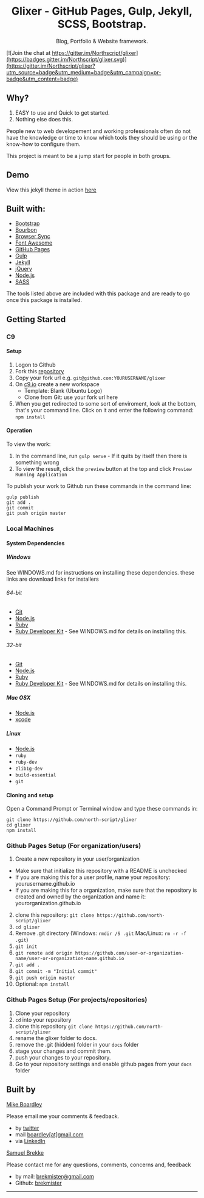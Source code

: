 <h1 align="center">Glixer - GitHub Pages, Gulp, Jekyll, SCSS, Bootstrap.</h1>
<p align="center">Blog, Portfolio &amp Website framework.</p>

[![Join the chat at https://gitter.im/Northscript/glixer](https://badges.gitter.im/Northscript/glixer.svg)](https://gitter.im/Northscript/glixer?utm_source=badge&utm_medium=badge&utm_campaign=pr-badge&utm_content=badge)

## Why?
1. EASY to use and Quick to get started.
2. Nothing else does this.

People new to web developement and working professionals often do not have the knowledge or time to know which tools they should be using or the know-how to configure them.

This project is meant to be a jump start for people in both groups.

## Demo
View this jekyll theme in action [here](https://north-script.github.io/glixer)

## Built with:
- [Bootstrap](http://getbootstrap.com/)
- [Bourbon](http://bourbon.io/)
- [Browser Sync](https://browsersync.io/)
- [Font Awesome](http://fontawesome.io/)
- [GitHub Pages](https://pages.github.com/)
- [Gulp](http://gulpjs.com/)
- [Jekyll](https://jekyllrb.com/)
- [jQuery](https://jquery.com/)
- [Node.js](https://nodejs.org/)
- [SASS](http://sass-lang.com/)

The tools listed above are included with this package and are ready to go once this package is installed.

## Getting Started

### C9

#### Setup

1. Logon to Github
2. Fork this [repository](https://github.com/north-script/glixer)
3. Copy your fork url e.g. `git@github.com:YOURUSERNAME/glixer`
4. On [c9.io](https://c9.io) create a new workspace
   * Template: Blank (Ubuntu Logo)
   * Clone from Git: use your fork url here
5. When you get redirected to some sort of enviroment, look at the bottom, that's your command line. Click on it and enter the following command:
`npm install`
   
#### Operation

To view the work:
 1. In the command line, run `gulp serve` - If it quits by itself then there is something wrong
 2. To view the result, click the `preview` button at the top and click `Preview Running Application`
 
To publish your work to Github run these commands in the command line:
 ```
 gulp publish
 git add .
 git commit
 git push origin master
 ```

### Local Machines

#### System Dependencies

##### Windows

See WINDOWS.md for instructions on installing these dependencies. these links are download links for installers

###### 64-bit

 - [Git](https://www.git-scm.com/download/win)
 - [Node.js](https://nodejs.org/dist/v7.7.3/node-v7.7.3-x64.msi)
 - [Ruby](https://dl.bintray.com/oneclick/rubyinstaller/rubyinstaller-2.3.3-x64.exe)
 - [Ruby Developer Kit](https://dl.bintray.com/oneclick/rubyinstaller/DevKit-mingw64-64-4.7.2-20130224-1432-sfx.exe) - See WINDOWS.md for details on installing this.
 
###### 32-bit

 - [Git](https://www.git-scm.com/download/win)
 - [Node.js](https://nodejs.org/dist/v7.7.3/node-v7.7.3-x86.msi)
 - [Ruby](https://dl.bintray.com/oneclick/rubyinstaller/rubyinstaller-2.3.3.exe)
 - [Ruby Developer Kit](https://dl.bintray.com/oneclick/rubyinstaller/DevKit-mingw64-32-4.7.2-20130224-1151-sfx.exe) - See WINDOWS.md for details on installing this.

##### Mac OSX
 - [Node.js](https://nodejs.org/dist/v7.7.3/node-v7.7.3.pkg)
 - [xcode](https://itunes.apple.com/us/app/xcode/id497799835?mt=12)


##### Linux
 - [Node.js](https://nodejs.org/en/download/package-manager)
 - `ruby`
 - `ruby-dev`
 - `zlib1g-dev`
 - `build-essential`
 - `git`
 
#### Cloning and setup
Open a Command Prompt or Terminal window and type these commands in:
```
git clone https://github.com/north-script/glixer
cd glixer
npm install
```

### Github Pages Setup (For organization/users)
1. Create a new repository in your user/organization
  - Make sure that initialize this repository with a README is unchecked
  - If you are making this for a user profile, name your repository: yourusername.github.io
  - If you are making this for a organization, make sure that the repository is created and owned by the organization and name it: yourorganization.github.io
2. clone this repository: `git clone https://github.com/north-script/glixer`
3. `cd glixer`
4. Remove .git directory (Windows: `rmdir /S .git` Mac/Linux: `rm -r -f .git`) 
5. `git init`
6. `git remote add origin https://github.com/user-or-organization-name/user-or-organization-name.github.io`
7. `git add .`
8. `git commit -m "Initial commit"`
9. `git push origin master`
10. Optional: `npm install`

### Github Pages Setup (For projects/repositories)

1. Clone your repository
2. `cd` into your repository
3. clone this repository `git clone https://github.com/north-script/glixer`
4. rename the glixer folder to docs.
5. remove the .git (hidden) folder in your `docs` folder
6. stage your changes and commit them.
7. push your changes to your repository.
8. Go to your repository settings and enable github pages from your `docs` folder

## Built by
[Mike Boardley](https://www.linkedin.com/in/boardley/)

Please email me your comments & feedback.

- by <a href="https://twitter.com/mikeboardley">twitter</a>
- mail <a href="mailto:boardley@gmail.com">boardley[at]gmail.com</a>
- via <a href="https://www.linkedin.com/in/boardley/">LinkedIn</a>


[Samuel Brekke](https://www.linkedin.com/in/sjbrekke/)

Please contact me for any questions, comments, concerns and, feedback

 - by mail: [brekmister@gmail.com](mailto:brekmister@gmail.com)
 - Github: [brekmister](https://github.com/users/brekmister)
 
---
